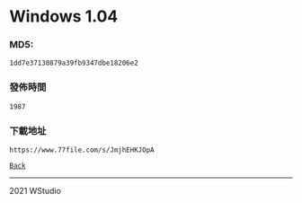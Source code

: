 # Windows 1.04
### MD5:
`1dd7e37130879a39fb9347dbe18206e2` 
### 發佈時間
`1987`
### 下載地址
`https://www.77file.com/s/JmjhEHKJOpA`
   
[`Back`](../)   
   
----------------------------------
2021 WStudio 
